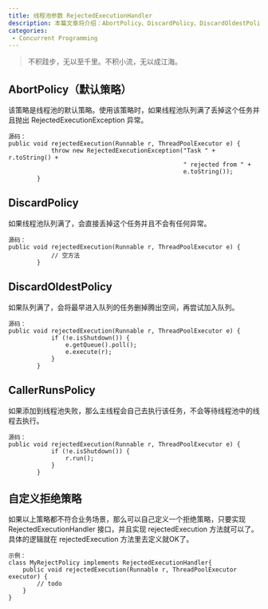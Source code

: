 ```yaml
---
title: 线程池参数 RejectedExecutionHandler
description: 本篇文章将介绍：AbortPolicy、DiscardPolicy、DiscardOldestPolicy、CallerRunsPolicy、自定义拒绝策略
categories:
 - Concurrent Programming
---
```


> 不积跬步，无以至千里。不积小流，无以成江海。

## AbortPolicy（默认策略）
该策略是线程池的默认策略。使用该策略时，如果线程池队列满了丢掉这个任务并且抛出 RejectedExecutionException 异常。

```
源码：
public void rejectedExecution(Runnable r, ThreadPoolExecutor e) {
            throw new RejectedExecutionException("Task " + r.toString() +
                                                 " rejected from " +
                                                 e.toString());
        }
```


## DiscardPolicy
如果线程池队列满了，会直接丢掉这个任务并且不会有任何异常。

```
源码：
public void rejectedExecution(Runnable r, ThreadPoolExecutor e) {
            // 空方法
        }
```


## DiscardOldestPolicy
如果队列满了，会将最早进入队列的任务删掉腾出空间，再尝试加入队列。

```
源码：
public void rejectedExecution(Runnable r, ThreadPoolExecutor e) {
            if (!e.isShutdown()) {
                e.getQueue().poll();
                e.execute(r);
            }
        }
```

## CallerRunsPolicy
如果添加到线程池失败，那么主线程会自己去执行该任务，不会等待线程池中的线程去执行。

```
源码：
public void rejectedExecution(Runnable r, ThreadPoolExecutor e) {
            if (!e.isShutdown()) {
                r.run();
            }
        }
```

## 自定义拒绝策略
如果以上策略都不符合业务场景，那么可以自己定义一个拒绝策略，只要实现 RejectedExecutionHandler 接口，并且实现 rejectedExecution 方法就可以了。具体的逻辑就在 rejectedExecution 方法里去定义就OK了。

```
示例：
class MyRejectPolicy implements RejectedExecutionHandler{
    public void rejectedExecution(Runnable r, ThreadPoolExecutor executor) {
        // todo
    }
}
```